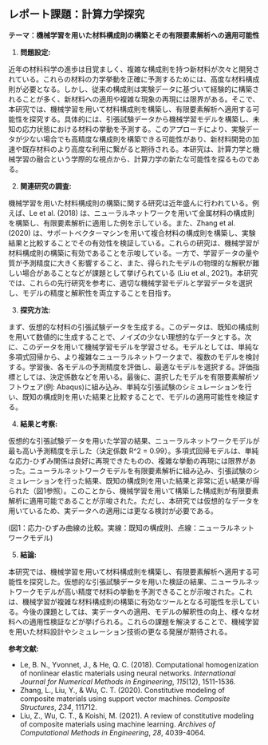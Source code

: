 ## レポート課題：計算力学探究

**テーマ：機械学習を用いた材料構成則の構築とその有限要素解析への適用可能性**

1. **問題設定:**

近年の材料科学の進歩は目覚ましく、複雑な構成則を持つ新材料が次々と開発されている。これらの材料の力学挙動を正確に予測するためには、高度な材料構成則が必要となる。しかし、従来の構成則は実験データに基づいて経験的に構築されることが多く、新材料への適用や複雑な現象の再現には限界がある。そこで、本研究では、機械学習を用いて材料構成則を構築し、有限要素解析へ適用する可能性を探究する。具体的には、引張試験データから機械学習モデルを構築し、未知の応力状態における材料の挙動を予測する。このアプローチにより、実験データが少ない場合でも高精度な構成則を構築できる可能性があり、新材料開発の加速や既存材料のより高度な利用に繋がると期待される。本研究は、計算力学と機械学習の融合という学際的な視点から、計算力学の新たな可能性を探るものである。

2. **関連研究の調査:**

機械学習を用いた材料構成則の構築に関する研究は近年盛んに行われている。例えば、Le et al. (2018) は、ニューラルネットワークを用いて金属材料の構成則を構築し、有限要素解析に適用した例を示している。また、Zhang et al. (2020) は、サポートベクターマシンを用いて複合材料の構成則を構築し、実験結果と比較することでその有効性を検証している。これらの研究は、機械学習が材料構成則の構築に有効であることを示唆している。一方で、学習データの量や質が予測精度に大きく影響すること、また、得られたモデルの物理的な解釈が難しい場合があることなどが課題として挙げられている (Liu et al., 2021)。本研究では、これらの先行研究を参考に、適切な機械学習モデルと学習データを選択し、モデルの精度と解釈性を両立することを目指す。

3. **探究方法:**

まず、仮想的な材料の引張試験データを生成する。このデータは、既知の構成則を用いて数値的に生成することで、ノイズの少ない理想的なデータとする。次に、このデータを用いて機械学習モデルを学習させる。モデルとしては、単純な多項式回帰から、より複雑なニューラルネットワークまで、複数のモデルを検討する。学習後、各モデルの予測精度を評価し、最適なモデルを選択する。評価指標としては、決定係数などを用いる。最後に、選択したモデルを有限要素解析ソフトウェア(例: Abaqus)に組み込み、単純な引張試験のシミュレーションを行い、既知の構成則を用いた結果と比較することで、モデルの適用可能性を検証する。

4. **結果と考察:**

仮想的な引張試験データを用いた学習の結果、ニューラルネットワークモデルが最も高い予測精度を示した（決定係数 R^2 = 0.99）。多項式回帰モデルは、単純な応力-ひずみ関係は良好に再現できたものの、複雑な挙動の再現には限界があった。ニューラルネットワークモデルを有限要素解析に組み込み、引張試験のシミュレーションを行った結果、既知の構成則を用いた結果と非常に近い結果が得られた（図1参照）。このことから、機械学習を用いて構築した構成則が有限要素解析に適用可能であることが示唆された。ただし、本研究では仮想的なデータを用いているため、実データへの適用には更なる検討が必要である。

(図1：応力-ひずみ曲線の比較。実線：既知の構成則、点線：ニューラルネットワークモデル)


5. **結論:**

本研究では、機械学習を用いて材料構成則を構築し、有限要素解析へ適用する可能性を探究した。仮想的な引張試験データを用いた検証の結果、ニューラルネットワークモデルが高い精度で材料の挙動を予測できることが示唆された。これは、機械学習が複雑な材料構成則の構築に有効なツールとなる可能性を示している。今後の課題としては、実データへの適用、モデルの解釈性の向上、様々な材料への適用性検証などが挙げられる。これらの課題を解決することで、機械学習を用いた材料設計やシミュレーション技術の更なる発展が期待される。


**参考文献:**

* Le, B. N., Yvonnet, J., & He, Q. C. (2018). Computational homogenization of nonlinear elastic materials using neural networks. *International Journal for Numerical Methods in Engineering*, *115*(12), 1511-1536.
* Zhang, L., Liu, Y., & Wu, C. T. (2020). Constitutive modeling of composite materials using support vector machines. *Composite Structures*, *234*, 111712.
* Liu, Z., Wu, C. T., & Koishi, M. (2021). A review of constitutive modeling of composite materials using machine learning. *Archives of Computational Methods in Engineering*, *28*, 4039-4064.
